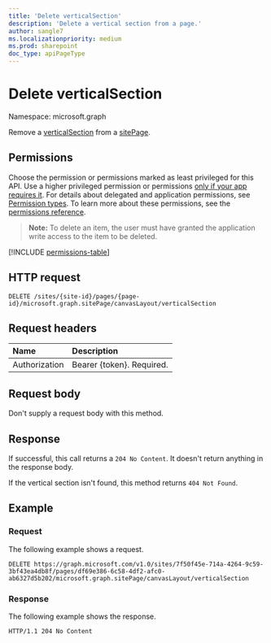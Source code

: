 ```yaml
---
title: 'Delete verticalSection'
description: 'Delete a vertical section from a page.'
author: sangle7
ms.localizationpriority: medium
ms.prod: sharepoint
doc_type: apiPageType
---
```


# Delete verticalSection

Namespace: microsoft.graph

Remove a [verticalSection](../resources/verticalSection.md) from a [sitePage](../resources/sitepage.md).

## Permissions

Choose the permission or permissions marked as least privileged for this API. Use a higher privileged permission or permissions [only if your app requires it](/graph/permissions-overview#best-practices-for-using-microsoft-graph-permissions). For details about delegated and application permissions, see [Permission types](/graph/permissions-overview#permission-types). To learn more about these permissions, see the [permissions reference](/graph/permissions-reference).

>**Note:** To delete an item, the user must have granted the application write access to the item to be deleted.

<!-- { "blockType": "permissions", "name": "verticalsection_delete" } -->
[!INCLUDE [permissions-table](../includes/permissions/verticalsection-delete-permissions.md)]

## HTTP request

<!-- { "blockType": "ignored" } -->

```http
DELETE /sites/{site-id}/pages/{page-id}/microsoft.graph.sitePage/canvasLayout/verticalSection
```

## Request headers

| Name      |Description|
|:----------|:----------|
| Authorization | Bearer \{token\}. Required. |

## Request body

Don't supply a request body with this method.

## Response

If successful, this call returns a `204 No Content`. It doesn't return anything in the response body.

If the vertical section isn't found, this method returns `404 Not Found`.

## Example

### Request

The following example shows a request.

<!-- { "blockType": "ignored" } -->

```http
DELETE https://graph.microsoft.com/v1.0/sites/7f50f45e-714a-4264-9c59-3bf43ea4db8f/pages/df69e386-6c58-4df2-afc0-ab6327d5b202/microsoft.graph.sitePage/canvasLayout/verticalSection
```
### Response

The following example shows the response.

<!-- { "blockType": "response" } -->

```http
HTTP/1.1 204 No Content
```
